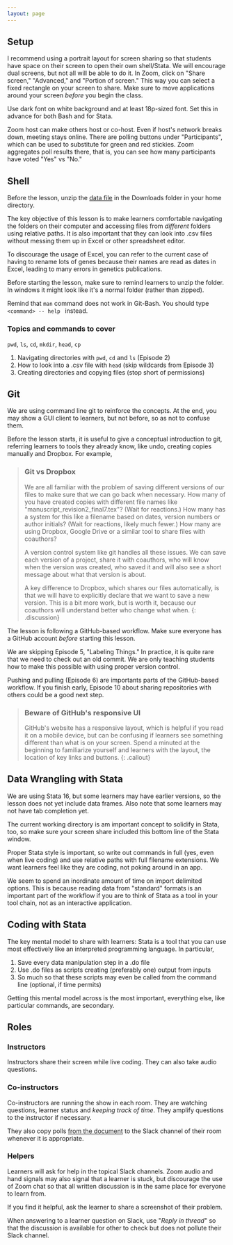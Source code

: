 ```yaml
---
layout: page
---
```

## Setup
I recommend using a portrait layout for screen sharing so that students have space on their screen to open their own shell/Stata. We will encourage dual screens, but not all will be able to do it. In Zoom, click on "Share screen," "Advanced," and "Portion of screen." This way you can select a fixed rectangle on your screen to share. Make sure to move applications around your screen *before* you begin the class.

Use dark font on white background and at least 18p-sized font. Set this in advance for both Bash and for Stata.

Zoom host can make others host or co-host. Even if host's network breaks down, meeting stays online. There are polling buttons under "Participants", which can be used to substitute for green and red stickies. Zoom aggregates poll results there, that is, you can see how many participants have voted "Yes" vs "No."

## Shell
Before the lesson, unzip the [data file](https://zenodo.org/record/3994932/files/dc-economics-v2.1.zip?download=1) in the Downloads folder in your home directory.

The key objective of this lesson is to make learners comfortable navigating the folders on their computer and accessing files from *different* folders using relative paths. It is also important that they can look into .csv files without messing them up in Excel or other spreadsheet editor. 

To discourage the usage of Excel, you can refer to the current case of having to rename lots of genes because their names are read as dates in Excel, leading to many errors in genetics publications.

Before starting the lesson, make sure to remind learners to unzip the folder. In windows it might look like it's a normal folder (rather than zipped).

Remind that `man` command does not work in Git-Bash. You should type `<command> -- help ` instead.

### Topics and commands to cover

`pwd`, `ls`, `cd`, `mkdir`, `head`, `cp`

1. Navigating directories with `pwd`, `cd` and `ls` (Episode 2)
2. How to look into a .csv file with `head` (skip wildcards from Episode 3)
3. Creating directories and copying files (stop short of permissions)


## Git
We are using command line git to reinforce the concepts. At the end, you may show a GUI client to learners, but not before, so as not to confuse them.

Before the lesson starts, it is useful to give a conceptual introduction to git, referring learners to tools they already know, like undo, creating copies manually and Dropbox. For example,

> ### Git vs Dropbox
> We are all familiar with the problem of saving different versions of our files to make sure that we can go back when necessary. How many of you have created copies with different file names like "manuscript_revision2_final7.tex"? (Wait for reactions.) How many has a system for this like a filename based on dates, version numbers or author initials? (Wait for reactions, likely much fewer.) How many are using Dropbox, Google Drive or a similar tool to share files with coauthors?
> 
> A version control system like git handles all these issues. We can save each version of a project, share it with coauthors, who will know when the version was created, who saved it and will also see a short message about what that version is about.
>
> A key difference to Dropbox, which shares our files automatically, is that we will have to explicitly declare that we want to save a new version. This is a bit more work, but is worth it, because our coauthors will understand better who change what when.
{: .discussion}

The lesson is following a GitHub-based workflow. Make sure everyone has a GitHub account *before* starting this lesson.

We are skipping Episode 5, "Labeling Things." In practice, it is quite rare that we need to check out an old commit. We are only teaching students how to make this possible with using proper version control.

Pushing and pulling (Episode 6) are importants parts of the GitHub-based workflow. If you finish early, Episode 10 about sharing repositories with others could be a good next step. 

> ### Beware of GitHub's responsive UI
> GitHub's website has a responsive layout, which is helpful if you read it on a mobile device, but can be confusing if learners see something different than what is on your screen. Spend a minuted at the beginning to familiarize yourself and learners with the layout, the location of key links and buttons.
{: .callout}

## Data Wrangling with Stata
We are using Stata 16, but some learners may have earlier versions, so the lesson does not yet include data frames. Also note that some learners may not have tab completion yet.

The current working directory is am important concept to solidify in Stata, too, so make sure your screen share included this bottom line of the Stata window.

Proper Stata style is important, so write out commands in full (yes, even when live coding) and use relative paths with full filename extensions. We want learners feel like they are coding, not poking around in an app.

We seem to spend an inordinate amount of time on import delimited options. This is because reading data from "standard" formats is an important part of the workflow if you are to think of Stata as a tool in your tool chain, not as an interactive application. 

## Coding with Stata
The key mental model to share with learners: Stata is a tool that you can use most effectively like an interpreted programming language. In particular,

1. Save every data manipulation step in a .do file
2. Use .do files as scripts creating (preferably one) output from inputs
3. So much so that these scripts may even be called from the command line (optional, if time permits)

Getting this mental model across is the most important, everything else, like particular commands, are secondary. 

## Roles
### Instructors
Instructors share their screen while live coding. They can also take audio questions.

### Co-instructors
Co-instructors are running the show in each room. They are watching questions, learner status and *keeping track of time*. They amplify questions to the instructor if necessary.

They also copy polls [from the document](https://docs.google.com/document/d/1q0iYEjvCnDmj8D-PlOpGHg214Sfq8HO4aS7bwTYJhS4/edit?usp=sharing) to the Slack channel of their room whenever it is appropriate.

### Helpers
Learners will ask for help in the topical Slack channels. Zoom audio and hand signals may also signal that a learner is stuck, but discourage the use of Zoom chat so that all written discussion is in the same place for everyone to learn from.

If you find it helpful, ask the learner to share a screenshot of their problem.

When answering to a learner question on Slack, use "*Reply in thread*" so that the discussion is available for other to check but does not pollute their Slack channel.
